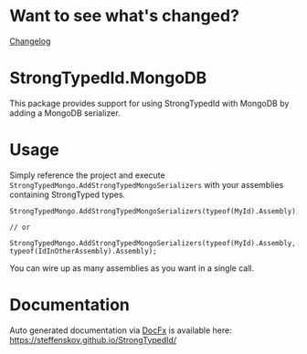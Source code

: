# Want to see what's changed?

[Changelog](https://github.com/steffenskov/StrongTypedId/blob/main/CHANGELOG.md)

# StrongTypedId.MongoDB

This package provides support for using StrongTypedId with MongoDB by adding a MongoDB serializer.

# Usage

Simply reference the project and execute `StrongTypedMongo.AddStrongTypedMongoSerializers` with your assemblies
containing StrongTyped types.

```
StrongTypedMongo.AddStrongTypedMongoSerializers(typeof(MyId).Assembly);

// or

StrongTypedMongo.AddStrongTypedMongoSerializers(typeof(MyId).Assembly, typeof(IdInOtherAssembly).Assembly);
```

You can wire up as many assemblies as you want in a single call.

# Documentation
Auto generated documentation via [DocFx](https://github.com/dotnet/docfx) is available here: https://steffenskov.github.io/StrongTypedId/